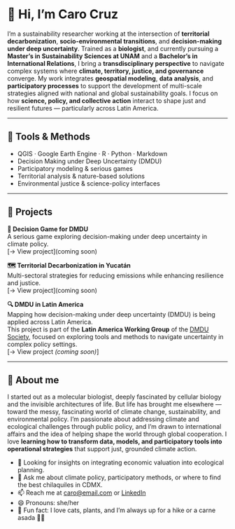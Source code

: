 # 👋 Hi, I’m Caro Cruz 

I’m a sustainability researcher working at the intersection of **territorial decarbonization**, **socio-environmental transitions**, and **decision-making under deep uncertainty**.
Trained as a **biologist**, and currently pursuing a **Master’s in Sustainability Sciences at UNAM** and a **Bachelor’s in International Relations**, I bring a **transdisciplinary perspective** to navigate complex systems where **climate, territory, justice, and governance** converge.
My work integrates **geospatial modeling**, **data analysis**, and **participatory processes** to support the development of multi-scale strategies aligned with national and global sustainability goals. I focus on how **science, policy, and collective action** interact to shape just and resilient futures — particularly across Latin America.

---
## 🔧 Tools & Methods

- QGIS · Google Earth Engine · R · Python · Markdown 
- Decision Making under Deep Uncertainty (DMDU)
- Participatory modeling & serious games
- Territorial analysis & nature-based solutions
- Environmental justice & science-policy interfaces
---
## 📂 Projects
 **🧩 Decision Game for DMDU**  
  A serious game exploring decision-making under deep uncertainty in climate policy.  
  [→ View project](coming soon)
  
**🗺️ Territorial Decarbonization in Yucatán**  
  Multi-sectoral strategies for reducing emissions while enhancing resilience and justice.  
  [→ View project](coming soon)
  
**🔍 DMDU in Latin America**  
  Mapping how decision-making under deep uncertainty (DMDU) is being applied across Latin America.  
  This project is part of the **Latin America Working Group** of the [DMDU Society](https://www.deepuncertainty.org/dmdu-member-groups/), focused on exploring tools and methods to navigate uncertainty in complex policy settings.  
  [→ View project *(coming soon)*]
  
---
## 🧬 About me

I started out as a molecular biologist, deeply fascinated by cellular biology and the invisible architectures of life. But life has brought me elsewhere — toward the messy, fascinating world of climate change, sustainability, and environmental policy.
I’m passionate about addressing climate and ecological challenges through public policy, and I’m drawn to international affairs and the idea of helping shape the world through global cooperation.
I love **learning how to transform data, models, and participatory tools into operational strategies** that support just, grounded climate action.

- 🤔 Looking for insights on integrating economic valuation into ecological planning.
- 💬 Ask me about climate policy, participatory methods, or where to find the best chilaquiles in CDMX.
- 📫 Reach me at [caro@email.com](mailto:caro@email.com) or [LinkedIn](https://www.linkedin.com/in/carostrepto/)
- 😄 Pronouns: she/her
- 🐾 Fun fact: I love cats, plants, and I’m always up for a hike or a carne asada 🌿🔥
